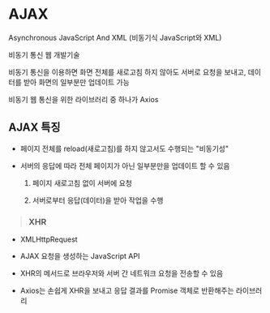 # AJAX

Asynchronous JavaScript And XML (비동기식 JavaScript와 XML)

비동기 통신 웹 개발기술

비동기 통신을 이용하면 화면 전체를 새로고침 하지 않아도 서버로 요청을 보내고, 데이터를 받아 화면의 일부분만 업데이트 가능

비동기 웹 통신을 위한 라이브러리 중 하나가 Axios

## AJAX 특징

- 페이지 전체를 reload(새로고침)를 하지 않고서도 수행되는 "비동기성"

- 서버의 응답에 따라 전체 페이지가 아닌 일부분만을 업데이트 할 수 있음

  1. 페이지 새로고침 없이 서버에 요청

  2. 서버로부터 응답(데이터)을 받아 작업을 수행

> ### XHR

  - XMLHttpRequest

  - AJAX 요청을 생성하는 JavaScript API

  - XHR의 메서드로 브라우저와 서버 간 네트워크 요청을 전송할 수 있음

  - Axios는 손쉽게 XHR을 보내고 응답 결과를 Promise 객체로 반환해주는 라이브러리